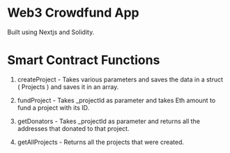 # Web3 Crowdfund App

Built using Nextjs and Solidity.

# Smart Contract Functions

1. createProject - Takes various parameters and saves the data in a struct ( Projects ) and saves it in an array.

2. fundProject - Takes \_projectId as parameter and takes Eth amount to fund a project with its ID.

3. getDonators - Takes \_projectId as parameter and returns all the addresses that donated to that project.

4. getAllProjects - Returns all the projects that were created.
